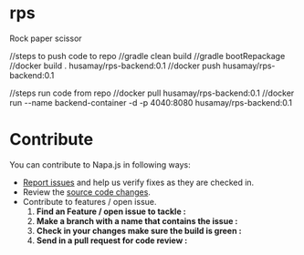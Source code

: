 # rps
Rock paper scissor

//steps to push code to repo
//gradle clean build
//gradle bootRepackage
//docker build . husamay/rps-backend:0.1
//docker push husamay/rps-backend:0.1

//steps run code from repo
//docker pull husamay/rps-backend:0.1
//docker run --name backend-container -d -p 4040:8080 husamay/rps-backend:0.1

# Contribute
You can contribute to Napa.js in following ways:

* [Report issues](https://github.com/Opdracht3/rps-backend/issues) and help us verify fixes as they are checked in.
* Review the [source code changes](https://github.com/Opdracht3/rps-backend/pulls).
* Contribute to features / open issue.
  1. **Find an Feature / open issue to tackle :**
  2. **Make a branch with a name that contains the issue :**
  3. **Check in your changes make sure the build is green :**  
  4. **Send in a pull request for code review :**
